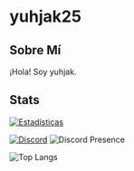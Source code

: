 # yuhjak25

## Sobre Mí
¡Hola! Soy yuhjak.

## Stats

[![Estadísticas](https://github-readme-stats.vercel.app/api?username=yuhjak25&show_icons=true&theme=react-dark)](https://github.com/yuhjak25)

[![Discord](https://img.shields.io/badge/Chat-Discord-blue?logo=discord&style=flat-square)](https://discord.com/users/1211695322720501820)
![Discord Presence](https://lanyard-profile-readme.vercel.app/api/1211695322720501820)








![Top Langs](https://github-readme-stats.vercel.app/api/top-langs/?username=yuhjak25&layout=compact)
